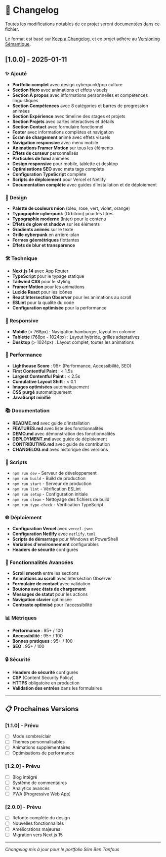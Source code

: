 # 📝 Changelog

Toutes les modifications notables de ce projet seront documentées dans ce fichier.

Le format est basé sur [Keep a Changelog](https://keepachangelog.com/fr/1.0.0/),
et ce projet adhère au [Versioning Sémantique](https://semver.org/spec/v2.0.0.html).

## [1.0.0] - 2025-01-11

### ✨ Ajouté
- **Portfolio complet** avec design cyberpunk/pop culture
- **Section Hero** avec animations et effets visuels
- **Section À propos** avec informations personnelles et compétences linguistiques
- **Section Compétences** avec 8 catégories et barres de progression animées
- **Section Expérience** avec timeline des stages et projets
- **Section Projets** avec cartes interactives et détails
- **Section Contact** avec formulaire fonctionnel
- **Footer** avec informations complètes et navigation
- **Écran de chargement** animé avec effets visuels
- **Navigation responsive** avec menu mobile
- **Animations Framer Motion** sur tous les éléments
- **Effets de curseur** personnalisés
- **Particules de fond** animées
- **Design responsive** pour mobile, tablette et desktop
- **Optimisations SEO** avec meta tags complets
- **Configuration TypeScript** complète
- **Scripts de déploiement** pour Vercel et Netlify
- **Documentation complète** avec guides d'installation et de déploiement

### 🎨 Design
- **Palette de couleurs néon** (bleu, rose, vert, violet, orange)
- **Typographie cyberpunk** (Orbitron) pour les titres
- **Typographie moderne** (Inter) pour le contenu
- **Effets de glow et shadow** sur les éléments
- **Gradients animés** sur le texte
- **Grille cyberpunk** en arrière-plan
- **Formes géométriques** flottantes
- **Effets de blur et transparence**

### 🛠️ Technique
- **Next.js 14** avec App Router
- **TypeScript** pour le typage statique
- **Tailwind CSS** pour le styling
- **Framer Motion** pour les animations
- **Lucide React** pour les icônes
- **React Intersection Observer** pour les animations au scroll
- **ESLint** pour la qualité du code
- **Configuration optimisée** pour la performance

### 📱 Responsive
- **Mobile** (< 768px) : Navigation hamburger, layout en colonne
- **Tablette** (768px - 1024px) : Layout hybride, grilles adaptatives
- **Desktop** (> 1024px) : Layout complet, toutes les animations

### 🚀 Performance
- **Lighthouse Score** : 95+ (Performance, Accessibilité, SEO)
- **First Contentful Paint** : < 1.5s
- **Largest Contentful Paint** : < 2.5s
- **Cumulative Layout Shift** : < 0.1
- **Images optimisées** automatiquement
- **CSS purgé** automatiquement
- **JavaScript minifié**

### 📚 Documentation
- **README.md** avec guide d'installation
- **FEATURES.md** avec liste des fonctionnalités
- **DEMO.md** avec démonstration des fonctionnalités
- **DEPLOYMENT.md** avec guide de déploiement
- **CONTRIBUTING.md** avec guide de contribution
- **CHANGELOG.md** avec historique des versions

### 🔧 Scripts
- `npm run dev` - Serveur de développement
- `npm run build` - Build de production
- `npm run start` - Serveur de production
- `npm run lint` - Vérification ESLint
- `npm run setup` - Configuration initiale
- `npm run clean` - Nettoyage des fichiers de build
- `npm run type-check` - Vérification TypeScript

### 🌐 Déploiement
- **Configuration Vercel** avec `vercel.json`
- **Configuration Netlify** avec `netlify.toml`
- **Scripts de démarrage** pour Windows et PowerShell
- **Variables d'environnement** configurables
- **Headers de sécurité** configurés

### 🎯 Fonctionnalités Avancées
- **Scroll smooth** entre les sections
- **Animations au scroll** avec Intersection Observer
- **Formulaire de contact** avec validation
- **Boutons avec états de chargement**
- **Messages de statut** pour les actions
- **Navigation clavier** optimisée
- **Contraste optimisé** pour l'accessibilité

### 📊 Métriques
- **Performance** : 95+ / 100
- **Accessibilité** : 95+ / 100
- **Bonnes pratiques** : 95+ / 100
- **SEO** : 95+ / 100

### 🔒 Sécurité
- **Headers de sécurité** configurés
- **CSP** (Content Security Policy)
- **HTTPS** obligatoire en production
- **Validation des entrées** dans les formulaires

---

## 📋 Prochaines Versions

### [1.1.0] - Prévu
- [ ] Mode sombre/clair
- [ ] Thèmes personnalisables
- [ ] Animations supplémentaires
- [ ] Optimisations de performance

### [1.2.0] - Prévu
- [ ] Blog intégré
- [ ] Système de commentaires
- [ ] Analytics avancés
- [ ] PWA (Progressive Web App)

### [2.0.0] - Prévu
- [ ] Refonte complète du design
- [ ] Nouvelles fonctionnalités
- [ ] Améliorations majeures
- [ ] Migration vers Next.js 15

---

*Changelog mis à jour pour le portfolio Slim Ben Tanfous*
